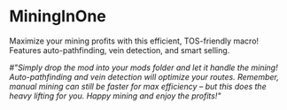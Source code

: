 # MiningInOne
Maximize your mining profits with this efficient, TOS-friendly macro! Features auto-pathfinding, vein detection, and smart selling.

*#"Simply drop the mod into your mods folder and let it handle the mining! Auto-pathfinding and vein detection will optimize your routes. Remember, manual mining can still be faster for max efficiency – but this does the heavy lifting for you. Happy mining and enjoy the profits!"*  
